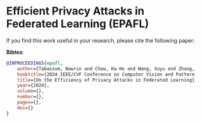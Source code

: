 # Efficient Privacy Attacks in Federated Learning (EPAFL)

If you find this work useful in your research, please cite the following paper:


**Bibtex**:
```bibtex
@INPROCEEDINGS{epafl,
    author={Tabassum, Nawrin and Chow, Ka-Ho and Wang, Xuyu and Zhang, Wenbin and Wu, Yanzhao},
    booktitle={2024 IEEE/CVF Conference on Computer Vision and Pattern Recognition (CVPR) Workshops}, 
    title={On the Efficiency of Privacy Attacks in Federated Learning}, 
    year={2024},
    volume={},
    number={},
    pages={},
    doi={}
}
